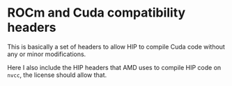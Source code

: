 # ROCm and Cuda compatibility headers

This is basically a set of headers to allow HIP to compile Cuda code without any or minor modifications.

Here I also include the HIP headers that AMD uses to compile HIP code on `nvcc`, the license should allow that.
